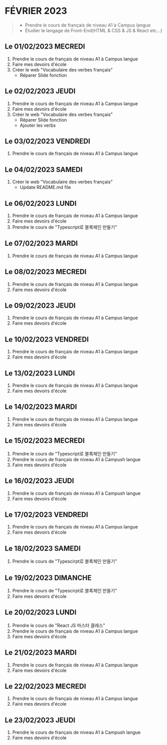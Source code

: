 # FÉVRIER 2023
> - Prendre le cours de français de niveau A1 à Campus langue 
> - Étudier le langage de Front-End(HTML & CSS & JS & React etc...)

## Le 01/02/2023 MECREDI
1. Prendre le cours de français de niveau A1 à Campus langue
2. Faire mes devoirs d'école
3. Créer le web "Vocabulaire des verbes français"
    - Réparer Slide fonction

## Le 02/02/2023 JEUDI
1. Prendre le cours de français de niveau A1 à Campus langue
2. Faire mes devoirs d'école
3. Créer le web "Vocabulaire des verbes français"
    - Réparer Slide fonction
    - Ajouter les verbs

## Le 03/02/2023 VENDREDI
1. Prendre le cours de français de niveau A1 à Campus langue

## Le 04/02/2023 SAMEDI
1. Créer le web "Vocabulaire des verbes français"
    - Update README.md file

## Le 06/02/2023 LUNDI
1. Prendre le cours de français de niveau A1 à Campus langue
2. Faire mes devoirs d'école
3. Prendre le cours de "Typescript로 블록체인 만들기"

## Le 07/02/2023 MARDI
1. Prendre le cours de français de niveau A1 à Campus langue

## Le 08/02/2023 MECREDI
1. Prendre le cours de français de niveau A1 à Campus langue
2. Faire mes devoirs d'école

## Le 09/02/2023 JEUDI
1. Prendre le cours de français de niveau A1 à Campus langue
2. Faire mes devoirs d'école

## Le 10/02/2023 VENDREDI
1. Prendre le cours de français de niveau A1 à Campus langue
2. Faire mes devoirs d'école

## Le 13/02/2023 LUNDI
1. Prendre le cours de français de niveau A1 à Campus langue
2. Faire mes devoirs d'école

## Le 14/02/2023 MARDI
1. Prendre le cours de français de niveau A1 à Campus langue
2. Faire mes devoirs d'école

## Le 15/02/2023 MECREDI
1. Prendre le cours de "Typescript로 블록체인 만들기"
2. Prendre le cours de français de niveau A1 à Campush langue
3. Faire mes devoirs d'école

## Le 16/02/2023 JEUDI
1. Prendre le cours de français de niveau A1 à Campush langue
2. Faire mes devoirs d'école

## Le 17/02/2023 VENDREDI
1. Prendre le cours de français de niveau A1 à Campus langue
2. Faire mes devoirs d'école

## Le 18/02/2023 SAMEDI
1. Prendre le cours de "Typescirpt로 블록체인 만들기"

## Le 19/02/2023 DIMANCHE
1. Prendre le cours de "Typescirpt로 블록체인 만들기"
2. Faire mes devoirs d'école

## Le 20/02/2023 LUNDI
1. Prendre le cours de "React JS 마스터 클래스"
2. Prendre le cours de français de niveau A1 à Campus langue
3. Faire mes devoirs d'école

## Le 21/02/2023 MARDI
1. Prendre le cours de français de niveau A1 à Campus langue
2. Faire mes devoirs d'école

## Le 22/02/2023 MECREDI
1. Prendre le cours de français de niveau A1 à Campus langue
2. Faire mes devoirs d'école

## Le 23/02/2023 JEUDI
1. Prendre le cours de français de niveau A1 à Campush langue
2. Faire mes devoirs d'école